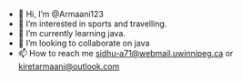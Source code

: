 - 👋 Hi, I’m @Armaani123
- 👀 I’m interested in sports and travelling.
- 🌱 I’m currently learning java.
- 💞️ I’m looking to collaborate on java
- 📫 How to reach me sidhu-a71@webmail.uwinnipeg.ca or kiretarmaani@outlook.com

<!---
Armaani123/Armaani123 is a ✨ special ✨ repository because its `README.md` (this file) appears on your GitHub profile.
You can click the Preview link to take a look at your changes.
--->

